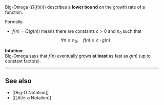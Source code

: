 Big-Omega ($\Omega(f(n))$) describes a **lower bound** on the growth rate of a function.

Formally:
- $f(n) = \Omega(g(n))$ means there are constants $c > 0$ and $n_0$ such that
  $$
  \forall n \geq n_0, \quad f(n) \geq c \cdot g(n)
  $$

**Intuition**:  
Big-Omega says that $f(n)$ eventually grows **at least** as fast as $g(n)$ (up to constant factors).

---

## See also
- [[Big-O Notation]]
- [[Little-o Notation]]
